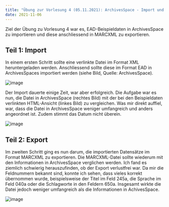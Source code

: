 ```yaml
---
title: "Übung zur Vorlesung 4 (05.11.2021): ArchivesSpace - Import und Export"
date: 2021-11-06
---
```


Ziel der Übung zu Vorlesung 4 war es, EAD-Beispieldaten in ArchivesSpace zu importieren und diese anschliessend in MARCXML zu exportieren.

## Teil 1: Import
In einem ersten Schritt sollte eine verlinkte Datei im Format XML heruntergeladen werden. Anschliessend sollte diese im Format EAD in ArchivesSpaces importiert werden (siehe Bild, Quelle: ArchivesSpace).

![image](https://user-images.githubusercontent.com/91632421/151708892-cdf47edc-4f04-44d1-8b97-44f9d1731bd5.png)

Der Import dauerte einige Zeit, war aber erfolgreich. Die Aufgabe war es nun, die Datei in ArchivesSpace (rechtes Bild) mit der bei den Beispieldaten verlinkten HTML-Ansicht (linkes Bild) zu vergleichen. Was mir direkt auffiel, war, dass die Datei in ArchivesSpace weniger umfangreich und anders angeordnet ist. Zudem stimmt das Datum nicht überein. 

![image](https://user-images.githubusercontent.com/91632421/151708912-a5b2f972-9796-47d4-bbaf-648d4bfa66b0.png)

## Teil 2: Export
Im zweiten Schritt ging es nun darum, die importierten Datensätze im Format MARCXML zu exportieren. Die MARCXML-Datei sollte wiederum mit den Informationen in ArchivesSpace verglichen werden. Ich fand es ziemlich schwierig herauszufinden, ob der Export verlustfrei war. Da mir die Feldnummern bekannt sind, konnte ich sehen, dass vieles korrekt übernommen wurde, beispielsweise der Titel im Feld 245a, die Sprache im Feld 040a oder die Schlagworte in den Feldern 650a. Insgesamt wirkte die Datei jedoch weniger umfangreich als die Informationen in AchivesSpace. 

![image](https://user-images.githubusercontent.com/91632421/151708982-ae9a6575-8d60-48a6-a87d-5209c8c0b71a.png)


